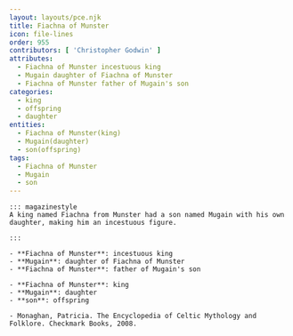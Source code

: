 ```yaml
---
layout: layouts/pce.njk
title: Fiachna of Munster
icon: file-lines
order: 955
contributors: [ 'Christopher Godwin' ]
attributes:
  - Fiachna of Munster incestuous king
  - Mugain daughter of Fiachna of Munster
  - Fiachna of Munster father of Mugain's son
categories:
  - king
  - offspring
  - daughter
entities:
  - Fiachna of Munster(king)
  - Mugain(daughter)
  - son(offspring)
tags:
  - Fiachna of Munster
  - Mugain
  - son
---
```

``` tab [group1:Info]
::: magazinestyle
A king named Fiachna from Munster had a son named Mugain with his own daughter, making him an incestuous figure.

:::
```
``` tab [group1:Attributes]
- **Fiachna of Munster**: incestuous king
- **Mugain**: daughter of Fiachna of Munster
- **Fiachna of Munster**: father of Mugain's son
```
``` tab [group1:Entities]
- **Fiachna of Munster**: king
- **Mugain**: daughter
- **son**: offspring
```
``` tab [group1:Sources]
- Monaghan, Patricia. The Encyclopedia of Celtic Mythology and Folklore. Checkmark Books, 2008.
```
